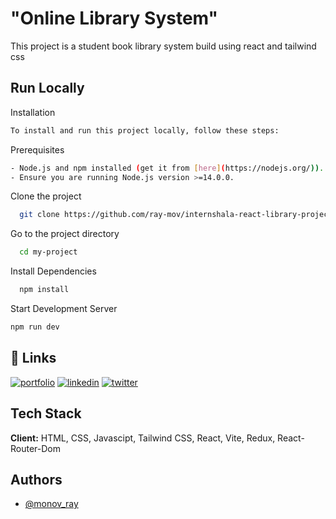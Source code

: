 # "Online Library System"

This project is a student book library system build using react and tailwind css

## Run Locally

Installation

```bash
To install and run this project locally, follow these steps:
```

Prerequisites

```bash
- Node.js and npm installed (get it from [here](https://nodejs.org/)).
- Ensure you are running Node.js version >=14.0.0.
```

Clone the project

```bash
  git clone https://github.com/ray-mov/internshala-react-library-project.git
```

Go to the project directory

```bash
  cd my-project
```

Install Dependencies

```bash
  npm install
```

Start Development Server

```bash
npm run dev
```

## 🔗 Links

[![portfolio](https://img.shields.io/badge/my_portfolio-000?style=for-the-badge&logo=ko-fi&logoColor=white)](https://katherineoelsner.com/)
[![linkedin](https://img.shields.io/badge/linkedin-0A66C2?style=for-the-badge&logo=linkedin&logoColor=white)](https://www.linkedin.com/)
[![twitter](https://img.shields.io/badge/twitter-1DA1F2?style=for-the-badge&logo=twitter&logoColor=white)](https://twitter.com/)

## Tech Stack

**Client:** HTML, CSS, Javascipt, Tailwind CSS,
React, Vite, Redux, React-Router-Dom

## Authors

- [@monov_ray](https://www.github.com/monov_ray)
